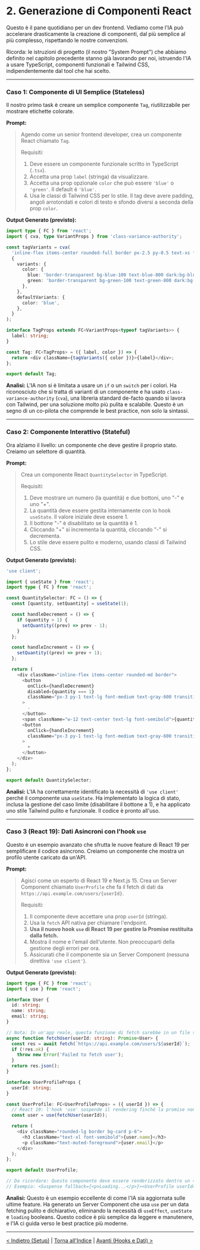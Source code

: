 # 2. Generazione di Componenti React

Questo è il pane quotidiano per un dev frontend. Vediamo come l'IA può accelerare drasticamente la creazione di componenti, dal più semplice al più complesso, rispettando le nostre convenzioni.

Ricorda: le istruzioni di progetto (il nostro "System Prompt") che abbiamo definito nel capitolo precedente stanno già lavorando per noi, istruendo l'IA a usare TypeScript, componenti funzionali e Tailwind CSS, indipendentemente dal tool che hai scelto.

---

### Caso 1: Componente di UI Semplice (Stateless)

Il nostro primo task è creare un semplice componente `Tag`, riutilizzabile per mostrare etichette colorate.

**Prompt:**

> Agendo come un senior frontend developer, crea un componente React chiamato `Tag`.
> 
> Requisiti:
> 1.  Deve essere un componente funzionale scritto in TypeScript (`.tsx`).
> 2.  Accetta una prop `label` (stringa) da visualizzare.
> 3.  Accetta una prop opzionale `color` che può essere `'blue'` o `'green'`. Il default è `'blue'`. 
> 4.  Usa le classi di Tailwind CSS per lo stile. Il tag deve avere padding, angoli arrotondati e colori di testo e sfondo diversi a seconda della prop `color`.

**Output Generato (previsto):**

```typescript
import type { FC } from 'react';
import { cva, type VariantProps } from 'class-variance-authority';

const tagVariants = cva(
  'inline-flex items-center rounded-full border px-2.5 py-0.5 text-xs font-semibold transition-colors focus:outline-none focus:ring-2 focus:ring-ring focus:ring-offset-2',
  {
    variants: {
      color: {
        blue: 'border-transparent bg-blue-100 text-blue-800 dark:bg-blue-800 dark:text-blue-100',
        green: 'border-transparent bg-green-100 text-green-800 dark:bg-green-800 dark:text-green-100',
      },
    },
    defaultVariants: {
      color: 'blue',
    },
  }
);

interface TagProps extends FC<VariantProps<typeof tagVariants>> {
  label: string;
}

const Tag: FC<TagProps> = ({ label, color }) => {
  return <div className={tagVariants({ color })}>{label}</div>;
};

export default Tag;
```

**Analisi:**
L'IA non si è limitata a usare un `if` o un `switch` per i colori. Ha riconosciuto che si tratta di varianti di un componente e ha usato `class-variance-authority` (`cva`), una libreria standard de-facto quando si lavora con Tailwind, per una soluzione molto più pulita e scalabile. Questo è un segno di un co-pilota che comprende le best practice, non solo la sintassi.

---

### Caso 2: Componente Interattivo (Stateful)

Ora alziamo il livello: un componente che deve gestire il proprio stato. Creiamo un selettore di quantità.

**Prompt:**

> Crea un componente React `QuantitySelector` in TypeScript.
> 
> Requisiti:
> 1.  Deve mostrare un numero (la quantità) e due bottoni, uno "-" e uno "+".
> 2.  La quantità deve essere gestita internamente con lo hook `useState`. Il valore iniziale deve essere 1.
> 3.  Il bottone "-" è disabilitato se la quantità è 1.
> 4.  Cliccando "+" si incrementa la quantità, cliccando "-" si decrementa.
> 5.  Lo stile deve essere pulito e moderno, usando classi di Tailwind CSS.

**Output Generato (previsto):**

```typescript
'use client';

import { useState } from 'react';
import type { FC } from 'react';

const QuantitySelector: FC = () => {
  const [quantity, setQuantity] = useState(1);

  const handleDecrement = () => {
    if (quantity > 1) {
      setQuantity((prev) => prev - 1);
    }
  };

  const handleIncrement = () => {
    setQuantity((prev) => prev + 1);
  };

  return (
    <div className="inline-flex items-center rounded-md border">
      <button
        onClick={handleDecrement}
        disabled={quantity === 1}
        className="px-3 py-1 text-lg font-medium text-gray-600 transition hover:bg-gray-100 disabled:cursor-not-allowed disabled:opacity-50"
      >
        -
      </button>
      <span className="w-12 text-center text-lg font-semibold">{quantity}</span>
      <button
        onClick={handleIncrement}
        className="px-3 py-1 text-lg font-medium text-gray-600 transition hover:bg-gray-100"
      >
        +
      </button>
    </div>
  );
};

export default QuantitySelector;

```

**Analisi:**
L'IA ha correttamente identificato la necessità di `'use client'` perché il componente usa `useState`. Ha implementato la logica di stato, inclusa la gestione del caso limite (disabilitare il bottone a 1), e ha applicato uno stile Tailwind pulito e funzionale. Il codice è pronto all'uso.

---

### Caso 3 (React 19): Dati Asincroni con l'hook `use`

Questo è un esempio avanzato che sfrutta le nuove feature di React 19 per semplificare il codice asincrono. Creiamo un componente che mostra un profilo utente caricato da un'API.

**Prompt:**

> Agisci come un esperto di React 19 e Next.js 15.
> Crea un Server Component chiamato `UserProfile` che fa il fetch di dati da `https://api.example.com/users/{userId}`.
> 
> Requisiti:
> 1.  Il componente deve accettare una prop `userId` (stringa).
> 2.  Usa la `fetch` API nativa per chiamare l'endpoint.
> 3.  **Usa il nuovo hook `use` di React 19 per gestire la Promise restituita dalla fetch.**
> 4.  Mostra il nome e l'email dell'utente. Non preoccuparti della gestione degli errori per ora.
> 5.  Assicurati che il componente sia un Server Component (nessuna direttiva `'use client'`).

**Output Generato (previsto):**

```typescript
import type { FC } from 'react';
import { use } from 'react';

interface User {
  id: string;
  name: string;
  email: string;
}

// Nota: In un'app reale, questa funzione di fetch sarebbe in un file separato.
async function fetchUser(userId: string): Promise<User> {
  const res = await fetch(`https://api.example.com/users/${userId}`);
  if (!res.ok) {
    throw new Error('Failed to fetch user');
  }
  return res.json();
}

interface UserProfileProps {
  userId: string;
}

const UserProfile: FC<UserProfileProps> = ({ userId }) => {
  // React 19: l'hook 'use' sospende il rendering finché la promise non si risolve.
  const user = use(fetchUser(userId));

  return (
    <div className="rounded-lg border bg-card p-6">
      <h3 className="text-xl font-semibold">{user.name}</h3>
      <p className="text-muted-foreground">{user.email}</p>
    </div>
  );
};

export default UserProfile;

// Da ricordare: Questo componente deve essere renderizzato dentro un <Suspense> boundary.
// Esempio: <Suspense fallback={<p>Loading...</p>}><UserProfile userId="123" /></Suspense>
```

**Analisi:**
Questo è un esempio eccellente di come l'IA sia aggiornata sulle ultime feature. Ha generato un Server Component che usa `use` per un data fetching pulito e dichiarativo, eliminando la necessità di `useEffect`, `useState` e `loading` booleans. Questo codice è più semplice da leggere e manutenere, e l'IA ci guida verso le best practice più moderne.

---

[< Indietro (Setup)](./01-setup-del-workflow.md) | [Torna all'Indice](./index.md) | [Avanti (Hooks e Dati) >](./03-hooks-e-gestione-dati.md)
